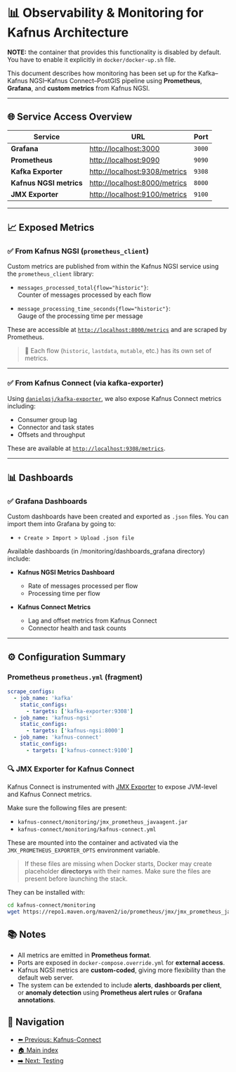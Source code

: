 # 📊 Observability & Monitoring for Kafnus Architecture

**NOTE:** the container that provides this functionality is disabled by default. You have to enable it explicitly in `docker/docker-up.sh` file.

This document describes how monitoring has been set up for the Kafka–Kafnus NGSI–Kafnus Connect–PostGIS pipeline using **Prometheus**, **Grafana**, and **custom metrics** from Kafnus NGSI.

---

## 🌐 Service Access Overview

| Service           | URL                          | Port |
|-------------------|-------------------------------|------|
| **Grafana**       | [http://localhost:3000](http://localhost:3000) | `3000` |
| **Prometheus**    | [http://localhost:9090](http://localhost:9090) | `9090` |
| **Kafka Exporter**| [http://localhost:9308/metrics](http://localhost:9308/metrics) | `9308` |
| **Kafnus NGSI metrics** | [http://localhost:8000/metrics](http://localhost:8000/metrics) | `8000` |
| **JMX Exporter**  | [http://localhost:9100/metrics](http://localhost:9100/metrics) | `9100` |

---

## 📈 Exposed Metrics

### ✅ From Kafnus NGSI (`prometheus_client`)

Custom metrics are published from within the Kafnus NGSI service using the `prometheus_client` library:

- `messages_processed_total{flow="historic"}`:  
  Counter of messages processed by each flow

- `message_processing_time_seconds{flow="historic"}`:  
  Gauge of the processing time per message

These are accessible at [`http://localhost:8000/metrics`](http://localhost:8000/metrics) and are scraped by Prometheus.

> 📝 Each flow (`historic`, `lastdata`, `mutable`, etc.) has its own set of metrics.

---

### ✅ From Kafnus Connect (via kafka-exporter)

Using [`danielqsj/kafka-exporter`](https://github.com/danielqsj/kafka-exporter), we also expose Kafnus Connect metrics including:

- Consumer group lag
- Connector and task states
- Offsets and throughput

These are available at [`http://localhost:9308/metrics`](http://localhost:9308/metrics`).

---

## 📊 Dashboards

### ✅ Grafana Dashboards

Custom dashboards have been created and exported as `.json` files. You can import them into Grafana by going to:

- `+ Create > Import > Upload .json file`

Available dashboards (in /monitoring/dashboards_grafana directory) include:

- **Kafnus NGSI Metrics Dashboard**
  - Rate of messages processed per flow
  - Processing time per flow

- **Kafnus Connect Metrics**
  - Lag and offset metrics from Kafnus Connect
  - Connector health and task counts

---

## ⚙️ Configuration Summary

### Prometheus `prometheus.yml` (fragment)

```yaml
scrape_configs:
  - job_name: 'kafka'
    static_configs:
      - targets: ['kafka-exporter:9308']
  - job_name: 'kafnus-ngsi'
    static_configs:
      - targets: ['kafnus-ngsi:8000']
  - job_name: 'kafnus-connect'
    static_configs:
      - targets: ['kafnus-connect:9100']
```

### 🔍 JMX Exporter for Kafnus Connect

Kafnus Connect is instrumented with [JMX Exporter](https://github.com/prometheus/jmx_exporter) to expose JVM-level and Kafnus Connect metrics.

Make sure the following files are present:

- `kafnus-connect/monitoring/jmx_prometheus_javaagent.jar`
- `kafnus-connect/monitoring/kafnus-connect.yml`

These are mounted into the container and activated via the `JMX_PROMETHEUS_EXPORTER_OPTS` environment variable.

> If these files are missing when Docker starts, Docker may create placeholder **directorys** with their names. Make sure the files are present before launching the stack.

They can be installed with:

```bash
cd kafnus-connect/monitoring
wget https://repo1.maven.org/maven2/io/prometheus/jmx/jmx_prometheus_javaagent/0.20.0/jmx_prometheus_javaagent-0.20.0.jar -O jmx_prometheus_javaagent.jar
```

## 📚 Notes

- All metrics are emitted in **Prometheus format**.
- Ports are exposed in `docker-compose.override.yml` for **external access**.
- Kafnus NGSI metrics are **custom-coded**, giving more flexibility than the default web server.
- The system can be extended to include **alerts**, **dashboards per client**, or **anomaly detection** using **Prometheus alert rules** or **Grafana annotations**.

## 🧭 Navigation

- [⬅️ Previous: Kafnus-Connect](/doc/06_kafnus_connect.md)
- [🏠 Main index](../README.md#documentation)
- [➡️ Next: Testing](/doc/08_testing.md)